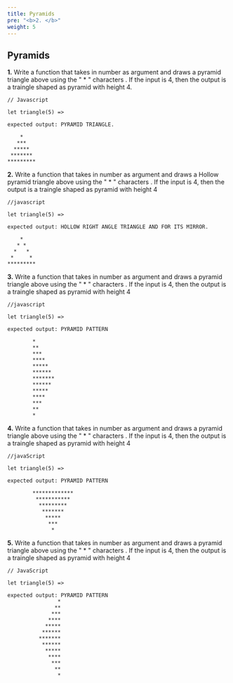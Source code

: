 ```yaml
---
title: Pyramids
pre: "<b>2. </b>"
weight: 5
---
```



## Pyramids

**1.**
Write a function that takes in number as argument and draws a pyramid triangle above using the " * " characters . If the input is 4, then the output is a traingle shaped as pyramid with height 4.

```
// Javascript

let triangle(5) => 

expected output: PYRAMID TRIANGLE.

    *
   ***
  *****
 *******  
*********
```

**2.**
Write a function that takes in number as argument and draws a Hollow pyramid triangle above using the " * " characters . If the input is 4, then the output is a traingle shaped as pyramid with height 4

```
//javascript

let triangle(5) => 

expected output: HOLLOW RIGHT ANGLE TRIANGLE AND FOR ITS MIRROR.      
    
    *
   * *
  *   *
 *     *  
*********
```

**3.**
Write a function that takes in number as argument and draws a pyramid triangle above using the " * " characters . If the input is 4, then the output is a traingle shaped as pyramid with height 4

```
//javascript

let triangle(5) => 

expected output: PYRAMID PATTERN     

        *
        **
        ***
        ****
        *****
        ******
        *******
        ******
        *****
        ****
        ***
        **
        *
```

**4.**
Write a function that takes in number as argument and draws a pyramid triangle above using the " * " characters . If the input is 4, then the output is a traingle shaped as pyramid with height 4

```
//javaScript

let triangle(5) => 

expected output: PYRAMID PATTERN
   
        *************
         ***********
          *********
           *******
            *****
             ***
              *
```

**5.**
Write a function that takes in number as argument and draws a pyramid triangle above using the " * " characters . If the input is 4, then the output is a traingle shaped as pyramid with height 4
```
// JavaScript

let triangle(5) => 

expected output: PYRAMID PATTERN   
                *
               **
              ***
             ****
            *****
           ******
          *******
           ******
            *****
             ****
              ***
               **
                *
```